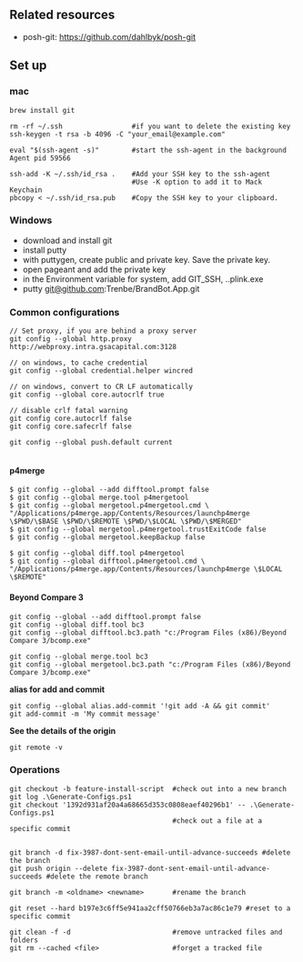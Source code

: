 ## Related resources

* posh-git: https://github.com/dahlbyk/posh-git

## Set up

### mac

```
brew install git

rm -rf ~/.ssh                 #if you want to delete the existing key
ssh-keygen -t rsa -b 4096 -C "your_email@example.com"

eval "$(ssh-agent -s)"        #start the ssh-agent in the background
Agent pid 59566

ssh-add -K ~/.ssh/id_rsa .    #Add your SSH key to the ssh-agent
                              #Use -K option to add it to Mack Keychain
pbcopy < ~/.ssh/id_rsa.pub    #Copy the SSH key to your clipboard.
```


### Windows

* download and install git
* install putty
* with puttygen, create public and private key. Save the private key. 
* open pageant and add the private key
* in the Environment variable for system, add GIT_SSH, ..plink.exe
* putty git@github.com:Trenbe/BrandBot.App.git


### Common configurations


```
// Set proxy, if you are behind a proxy server
git config --global http.proxy http://webproxy.intra.gsacapital.com:3128

// on windows, to cache credential
git config --global credential.helper wincred

// on windows, convert to CR LF automatically
git config --global core.autocrlf true

// disable crlf fatal warning
git config core.autocrlf false
git config core.safecrlf false

git config --global push.default current


```

#### p4merge

```
$ git config --global --add difftool.prompt false
$ git config --global merge.tool p4mergetool
$ git config --global mergetool.p4mergetool.cmd \
"/Applications/p4merge.app/Contents/Resources/launchp4merge \$PWD/\$BASE \$PWD/\$REMOTE \$PWD/\$LOCAL \$PWD/\$MERGED"
$ git config --global mergetool.p4mergetool.trustExitCode false
$ git config --global mergetool.keepBackup false

$ git config --global diff.tool p4mergetool
$ git config --global difftool.p4mergetool.cmd \
"/Applications/p4merge.app/Contents/Resources/launchp4merge \$LOCAL \$REMOTE"
```

#### Beyond Compare 3

```
git config --global --add difftool.prompt false
git config --global diff.tool bc3
git config --global difftool.bc3.path "c:/Program Files (x86)/Beyond Compare 3/bcomp.exe"

git config --global merge.tool bc3
git config --global mergetool.bc3.path "c:/Program Files (x86)/Beyond Compare 3/bcomp.exe"
```



**alias for add and commit**
```
git config --global alias.add-commit '!git add -A && git commit'
git add-commit -m 'My commit message'
```

**See the details of the origin**
```
git remote -v
```

### Operations

    git checkout -b feature-install-script  #check out into a new branch
    git log .\Generate-Configs.ps1
    git checkout '1392d931af20a4a68665d353c0808eaef40296b1' -- .\Generate-Configs.ps1 
                                            #check out a file at a specific commit


    git branch -d fix-3987-dont-sent-email-until-advance-succeeds #delete the branch
    git push origin --delete fix-3987-dont-sent-email-until-advance-succeeds #delete the remote branch

    git branch -m <oldname> <newname>       #rename the branch

    git reset --hard b197e3c6ff5e941aa2cff50766eb3a7ac86c1e79 #reset to a specific commit

    git clean -f -d                         #remove untracked files and folders
    git rm --cached <file>                  #forget a tracked file


